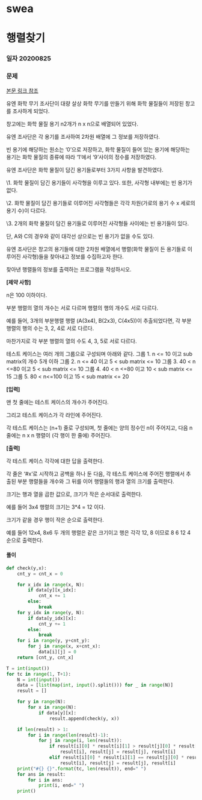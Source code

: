 # swea

# 행렬찾기

### 일자 20200825

### 문제

[본문 링크 참조](https://swexpertacademy.com/main/code/problem/problemDetail.do?contestProbId=AV18LoAqItcCFAZN&categoryId=AV18LoAqItcCFAZN&categoryType=CODE)

유엔 화학 무기 조사단이 대량 살상 화학 무기를 만들기 위해 화학 물질들이 저장된 창고를 조사하게 되었다.

창고에는 화학 물질 용기 n2개가 n x n으로 배열되어 있었다.

유엔 조사단은 각 용기를 조사하여 2차원 배열에 그 정보를 저장하였다.

빈 용기에 해당하는 원소는 ‘0’으로 저장하고, 화학 물질이 들어 있는 용기에 해당하는 용기는 화학 물질의 종류에 따라 ‘1’에서 ‘9’사이의 정수를 저장하였다.




유엔 조사단은 화학 물질이 담긴 용기들로부터 3가지 사항을 발견하였다.

\1. 화학 물질이 담긴 용기들이 사각형을 이루고 있다. 또한, 사각형 내부에는 빈 용기가 없다.

\2. 화학 물질이 담긴 용기들로 이루어진 사각형들은 각각 차원(가로의 용기 수 x 세로의 용기 수)이 다르다.

\3. 2개의 화학 물질이 담긴 용기들로 이루어진 사각형들 사이에는 빈 용기들이 있다.

단, A와 C의 경우와 같이 대각선 상으로는 빈 용기가 없을 수도 있다.

유엔 조사단은 창고의 용기들에 대한 2차원 배열에서 행렬(화학 물질이 든 용기들로 이루어진 사각형)들을 찾아내고 정보를 수집하고자 한다.

찾아낸 행렬들의 정보를 출력하는 프로그램을 작성하시오.

**[제약 사항]**

n은 100 이하이다.

부분 행렬의 열의 개수는 서로 다르며 행렬의 행의 개수도 서로 다르다.

예를 들어, 3개의 부분행렬 행렬 (A(3x4), B(2x3), C(4x5))이 추출되었다면, 각 부분 행렬의 행의 수는 3, 2, 4로 서로 다르다.

마찬가지로 각 부분 행렬의 열의 수도 4, 3, 5로 서로 다르다.

테스트 케이스는 여러 개의 그룹으로 구성되며 아래와 같다.
그룹 1. n <= 10 이고 sub matrix의 개수 5개 이하
그룹 2. n <= 40 이고 5 < sub matrix <= 10
그룹 3. 40 < n <=80 이고 5 < sub matrix <= 10
그룹 4. 40 < n <=80 이고 10 < sub matrix <= 15
그룹 5. 80 < n<=100 이고 15 < sub matrix <= 20

**[입력]**

맨 첫 줄에는 테스트 케이스의 개수가 주어진다.

그리고 테스트 케이스가 각 라인에 주어진다.

각 테스트 케이스는 (n+1) 줄로 구성되며, 첫 줄에는 양의 정수인 n이 주어지고, 다음 n줄에는 n x n 행렬이 (각 행이 한 줄에) 주어진다.

**[출력]**

각 테스트 케이스 각각에 대한 답을 출력한다.

각 줄은 ‘#x’로 시작하고 공백을 하나 둔 다음, 각 테스트 케이스에 주어진 행렬에서 추출된 부분 행렬들을 개수와 그 뒤를 이어 행렬들의 행과 열의 크기를 출력한다.

크기는 행과 열을 곱한 값으로, 크기가 작은 순서대로 출력한다.

예를 들어 3x4 행렬의 크기는 3*4 = 12 이다.

크기가 같을 경우 행이 작은 순으로 출력한다.

예를 들어 12x4, 8x6 두 개의 행렬은 같은 크기이고 행은 각각 12, 8 이므로 8 6 12 4 순으로 출력한다.

#### 풀이

```python
def check(y,x):
    cnt_y = cnt_x = 0

    for x_idx in range(x, N):
        if data[y][x_idx]:
            cnt_x += 1
        else:
            break
    for y_idx in range(y, N):
        if data[y_idx][x]:
            cnt_y += 1
        else:
            break
    for i in range(y, y+cnt_y):
        for j in range(x, x+cnt_x):
            data[i][j] = 0
    return [cnt_y, cnt_x]

T = int(input())
for tc in range(1, T+1):
    N = int(input())
    data = [list(map(int, input().split())) for _ in range(N)]
    result = []

    for y in range(N):
        for x in range(N):
            if data[y][x]:
                result.append(check(y, x))

    if len(result) > 1:
        for i in range(len(result)-1):
            for j in range(i, len(result)):
                if result[i][0] * result[i][1] > result[j][0] * result[j][1]:
                    result[i], result[j] = result[j], result[i]
                elif result[i][0] * result[i][1] == result[j][0] * result[j][1]:
                    result[i], result[j] = result[j], result[i]
    print("#{} {}".format(tc, len(result)), end=" ")
    for ans in result:
        for i in ans:
            print(i, end=" ")
    print()
```


